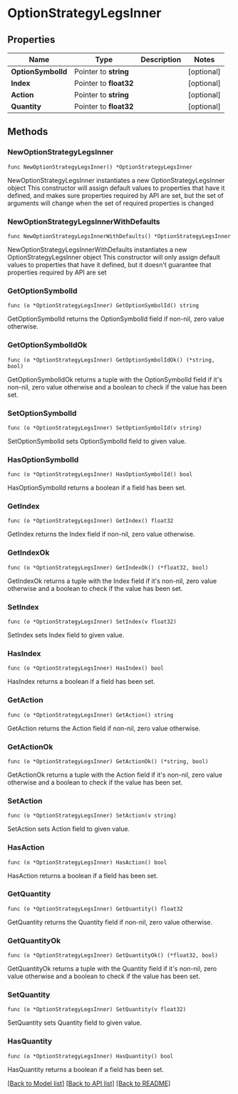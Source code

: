 # OptionStrategyLegsInner

## Properties

Name | Type | Description | Notes
------------ | ------------- | ------------- | -------------
**OptionSymbolId** | Pointer to **string** |  | [optional] 
**Index** | Pointer to **float32** |  | [optional] 
**Action** | Pointer to **string** |  | [optional] 
**Quantity** | Pointer to **float32** |  | [optional] 

## Methods

### NewOptionStrategyLegsInner

`func NewOptionStrategyLegsInner() *OptionStrategyLegsInner`

NewOptionStrategyLegsInner instantiates a new OptionStrategyLegsInner object
This constructor will assign default values to properties that have it defined,
and makes sure properties required by API are set, but the set of arguments
will change when the set of required properties is changed

### NewOptionStrategyLegsInnerWithDefaults

`func NewOptionStrategyLegsInnerWithDefaults() *OptionStrategyLegsInner`

NewOptionStrategyLegsInnerWithDefaults instantiates a new OptionStrategyLegsInner object
This constructor will only assign default values to properties that have it defined,
but it doesn't guarantee that properties required by API are set

### GetOptionSymbolId

`func (o *OptionStrategyLegsInner) GetOptionSymbolId() string`

GetOptionSymbolId returns the OptionSymbolId field if non-nil, zero value otherwise.

### GetOptionSymbolIdOk

`func (o *OptionStrategyLegsInner) GetOptionSymbolIdOk() (*string, bool)`

GetOptionSymbolIdOk returns a tuple with the OptionSymbolId field if it's non-nil, zero value otherwise
and a boolean to check if the value has been set.

### SetOptionSymbolId

`func (o *OptionStrategyLegsInner) SetOptionSymbolId(v string)`

SetOptionSymbolId sets OptionSymbolId field to given value.

### HasOptionSymbolId

`func (o *OptionStrategyLegsInner) HasOptionSymbolId() bool`

HasOptionSymbolId returns a boolean if a field has been set.

### GetIndex

`func (o *OptionStrategyLegsInner) GetIndex() float32`

GetIndex returns the Index field if non-nil, zero value otherwise.

### GetIndexOk

`func (o *OptionStrategyLegsInner) GetIndexOk() (*float32, bool)`

GetIndexOk returns a tuple with the Index field if it's non-nil, zero value otherwise
and a boolean to check if the value has been set.

### SetIndex

`func (o *OptionStrategyLegsInner) SetIndex(v float32)`

SetIndex sets Index field to given value.

### HasIndex

`func (o *OptionStrategyLegsInner) HasIndex() bool`

HasIndex returns a boolean if a field has been set.

### GetAction

`func (o *OptionStrategyLegsInner) GetAction() string`

GetAction returns the Action field if non-nil, zero value otherwise.

### GetActionOk

`func (o *OptionStrategyLegsInner) GetActionOk() (*string, bool)`

GetActionOk returns a tuple with the Action field if it's non-nil, zero value otherwise
and a boolean to check if the value has been set.

### SetAction

`func (o *OptionStrategyLegsInner) SetAction(v string)`

SetAction sets Action field to given value.

### HasAction

`func (o *OptionStrategyLegsInner) HasAction() bool`

HasAction returns a boolean if a field has been set.

### GetQuantity

`func (o *OptionStrategyLegsInner) GetQuantity() float32`

GetQuantity returns the Quantity field if non-nil, zero value otherwise.

### GetQuantityOk

`func (o *OptionStrategyLegsInner) GetQuantityOk() (*float32, bool)`

GetQuantityOk returns a tuple with the Quantity field if it's non-nil, zero value otherwise
and a boolean to check if the value has been set.

### SetQuantity

`func (o *OptionStrategyLegsInner) SetQuantity(v float32)`

SetQuantity sets Quantity field to given value.

### HasQuantity

`func (o *OptionStrategyLegsInner) HasQuantity() bool`

HasQuantity returns a boolean if a field has been set.


[[Back to Model list]](../README.md#documentation-for-models) [[Back to API list]](../README.md#documentation-for-api-endpoints) [[Back to README]](../README.md)


